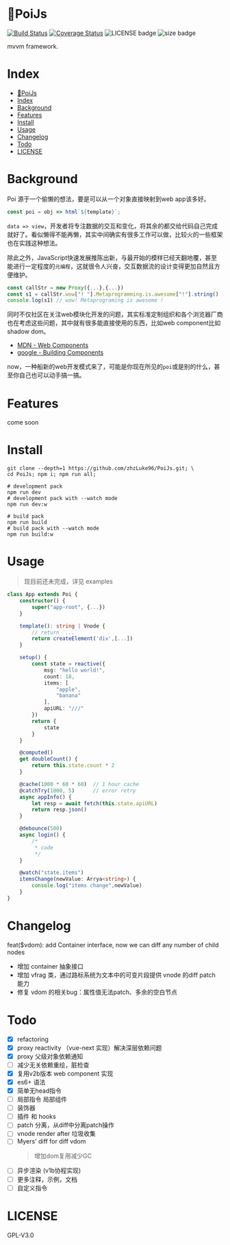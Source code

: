 # 🔮PoiJs

[![Build Status](https://travis-ci.org/zhzLuke96/PoiJs.svg?branch=master)](https://travis-ci.org/zhzLuke96/PoiJs)
[![Coverage Status](https://coveralls.io/repos/github/zhzLuke96/PoiJs/badge.svg?branch=master)](https://coveralls.io/github/zhzLuke96/PoiJs?branch=master)
![LICENSE badge](https://img.shields.io/badge/license-GPL3.0-blue)
![size badge](https://img.shields.io/badge/size-15K-green)


mvvm framework.

# Index
- [🔮PoiJs](#%f0%9f%94%aepoijs)
- [Index](#index)
- [Background](#background)
- [Features](#features)
- [Install](#install)
- [Usage](#usage)
- [Changelog](#changelog)
- [Todo](#todo)
- [LICENSE](#license)

# Background
Poi 源于一个偷懒的想法，要是可以从一个对象直接映射到web app该多好。
```js
const poi = obj => html`${template}`;
```
`data => view`，开发者将专注数据的交互和变化，将其余的都交给代码自己完成就好了。看似懒得不能再懒，其实中间确实有很多工作可以做，比较火的一些框架也在实践这种想法。

除此之外，JavaScript快速发展推陈出新，与最开始的模样已经天翻地覆，甚至能进行一定程度的`元编程`，这就很令人兴奋，交互数据流的设计变得更加自然且方便维护。
```js
const callStr = new Proxy({...},{...})
const s1 = callStr.wow["! "].Metaprogramming.is.awesome["!"].string()
console.log(s1) // wow! Metaprograming is awesome !
```
同时不仅社区在关注web模块化开发的问题，其实标准定制组织和各个浏览器厂商也在考虑这些问题，其中就有很多能直接使用的东西，比如web component比如shadow dom。

- [MDN - Web Components](https://developer.mozilla.org/en-US/docs/Web/Web_Components)
- [google - Building Components](https://developers.google.com/web/fundamentals/web-components/)

now，一种船新的web开发模式来了，可能是你现在所见的`poi`或是别的什么，甚至你自己也可以动手搞一搞。

# Features
come soon

# Install
```
git clone --depth=1 https://github.com/zhzLuke96/PoiJs.git; \
cd PoiJs; npm i; npm run all;
```

```
# development pack
npm run dev
# development pack with --watch mode
npm run dev:w

# build pack
npm run build
# build pack with --watch mode
npm run build:w
```

# Usage
> 现目前还未完成，详见 examples

```typescript
class App extends Poi {
    constructor() {
        super("app-root", {...})
    }

    template(): string | Vnode {
        // return `...`
        return createElement('div',[...])
    }

    setup() {
        const state = reactive({
            msg: "hello world!",
            count: 18,
            items: [
                "apple",
                "banana"
            ],
            apiURL: "///"
        })
        return {
            state
        }
    }

    @computed()
    get doubleCount() {
        return this.state.count * 2
    }

    @cache(1000 * 60 * 60)  // 1 hour cache
    @catchTry(1000, 5)      // error retry
    async appInfo() {
        let resp = await fetch(this.state.apiURL)
        return resp.json()
    }

    @debounce(500)
    async login() {
        /*
         * code
         */
    }

    @watch("state.items")
    itemsChange(newValue: Arrya<string>) {
        console.log("items change",newValue)
    }
}
```

# Changelog
feat($vdom): add Container interface, now we can diff any number of child nodes

- 增加 container 抽象接口
- 增加 vfrag 类，通过路标系统为文本中的可变片段提供 vnode 的diff patch 能力
- 修复 vdom 的相关bug：属性值无法patch、多余的空白节点

# Todo
- [x] refactoring
- [x] proxy reactivity （vue-next 实现）解决深层依赖问题
- [x] proxy 父级对象依赖通知
- [ ] 减少无关依赖重绘，脏检查
- [x] 复用v2b版本 web component 实现
- [x] es6+ 语法
- [x] 简单无head指令
- [ ] 局部指令 局部组件
- [ ] 装饰器
- [ ] 插件 和 hooks
- [ ] patch 分离，从diff中分离patch操作
- [ ] vnode render after 垃圾收集
- [ ] Myers' diff for diff vdom
  > 增加dom复用减少GC
- [ ] 异步渲染 (v1b协程实现)
- [ ] 更多注释，示例，文档
- [ ] 自定义指令

# LICENSE
GPL-V3.0